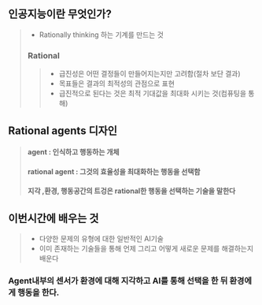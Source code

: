 ## 인공지능이란 무엇인가?
> - Rationally thinking 하는 기계를 만드는 것
> ### Rational
> > - 급진성은 어떤 결정들이 만들어지는지만 고려함(절차 보단 결과)
> > - 목표들은 결과의 최적성의 관점으로 표현
> > - 급진적으로 된다는 것은 최적 기대값을 최대화 시키는 것(컴퓨팅을 통해)

## Rational agents 디자인
> #### agent : 인식하고 행동하는 개체
> #### rational agent : 그것의 효율성을 최대화하는 행동을 선택함
> #### 지각 ,환경, 행동공간의 트겅은 rational한 행동을 선택하는 기술을 말한다
## 이번시간에 배우는 것
> - 다양한 문제의 유형에 대한 일반적인 AI기술
> - 이미 존재하는 기술들을 통해 언제 그리고 어떻게 새로운 문제를 해결하는지 배운다

### Agent내부의 센서가 환경에 대해 지각하고 AI를 통해 선택을 한 뒤 환경에게 행동을 한다.
